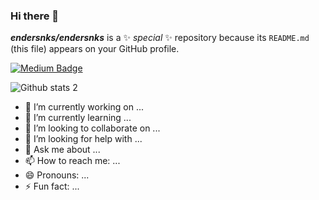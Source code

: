 ### Hi there 👋

***endersnks/endersnks*** is a ✨ _special_ ✨ repository because its `README.md` (this file) appears on your GitHub profile.


[![Medium Badge](https://img.shields.io/badge/-Medium-757575?style=flat-quare&labelColor=757575&logo=Medium&logoColor=white&link=link)](https://medium.com/@endersinakose)

![Github stats 2](https://github-readme-stats.vercel.app/api?username=endersnks&show_icons=true&theme=radical)


- 🔭 I’m currently working on ...
- 🌱 I’m currently learning ...
- 👯 I’m looking to collaborate on ...
- 🤔 I’m looking for help with ...
- 💬 Ask me about ...
- 📫 How to reach me: ...
- 😄 Pronouns: ...
- ⚡ Fun fact: ...
